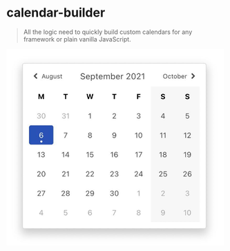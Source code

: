 # calendar-builder

> All the logic need to quickly build custom calendars for any framework or plain vanilla JavaScript.

![Example](assets/example.jpeg)
